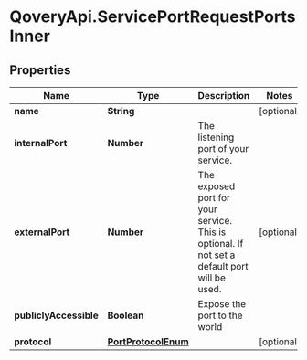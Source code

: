# QoveryApi.ServicePortRequestPortsInner

## Properties

Name | Type | Description | Notes
------------ | ------------- | ------------- | -------------
**name** | **String** |  | [optional] 
**internalPort** | **Number** | The listening port of your service. | 
**externalPort** | **Number** | The exposed port for your service. This is optional. If not set a default port will be used. | [optional] 
**publiclyAccessible** | **Boolean** | Expose the port to the world | 
**protocol** | [**PortProtocolEnum**](PortProtocolEnum.md) |  | [optional] 



